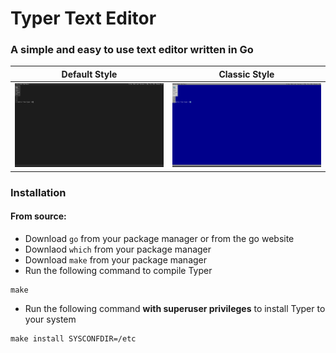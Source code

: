 # Typer Text Editor
### A simple and easy to use text editor written in Go

|                          Default Style                           |                          Classic Style                           |
|:----------------------------------------------------------------:|:----------------------------------------------------------------:|
| ![Example of the Typer's default style](media/default-style.png) | ![Example of the Typer's classic style](media/classic-style.png) |

### Installation
#### From source:
- Download `go` from your package manager or from the go website
- Downlaod `which` from your package manager
- Download `make` from your package manager
- Run the following command to compile Typer
```shell
make
```
- Run the following command **with superuser privileges** to install Typer to your system
```shell
make install SYSCONFDIR=/etc
```